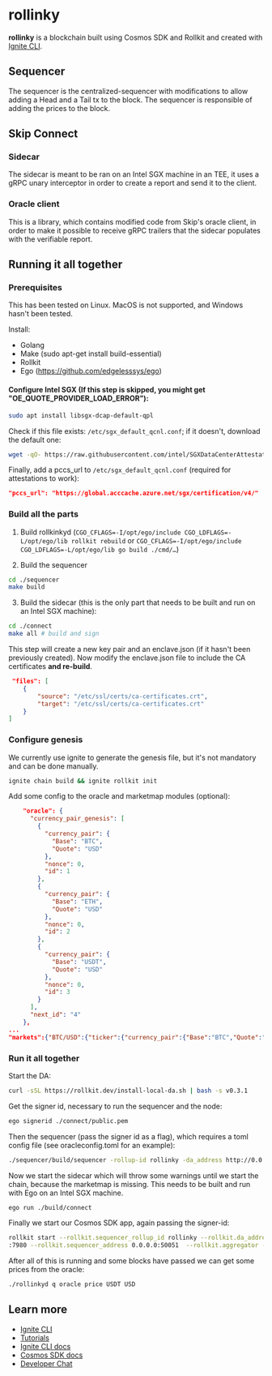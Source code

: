 # rollinky
**rollinky** is a blockchain built using Cosmos SDK and Rollkit and created with [Ignite CLI](https://ignite.com/cli).

## Sequencer

The sequencer is the centralized-sequencer with modifications to allow adding a Head and a Tail tx to the block. The sequencer is responsible of adding the prices to the block.

## Skip Connect

### Sidecar

The sidecar is meant to be ran on an Intel SGX machine in an TEE, it uses a gRPC unary interceptor in order to create a report and send it to the client.

### Oracle client

This is a library, which contains modified code from Skip's oracle client, in order to make it possible to receive gRPC trailers that the sidecar populates with the verifiable report.

## Running it all together

### Prerequisites

This has been tested on Linux. MacOS is not supported, and Windows hasn't been tested.

Install:

- Golang
- Make (sudo apt-get install build-essential)
- Rollkit
- Ego (https://github.com/edgelesssys/ego)


#### Configure Intel SGX (If this step is skipped, you might get "OE_QUOTE_PROVIDER_LOAD_ERROR"):

```bash
sudo apt install libsgx-dcap-default-qpl
```

Check if this file exists: `/etc/sgx_default_qcnl.conf`; if it doesn't, download the default one:

```bash
wget -qO- https://raw.githubusercontent.com/intel/SGXDataCenterAttestationPrimitives/master/QuoteGeneration/qcnl/linux/sgx_default_qcnl.conf | sudo tee /etc/sgx_default_qcnl.conf > /dev/null
```

Finally, add a pccs_url to `/etc/sgx_default_qcnl.conf` (required for attestations to work):

```json
"pccs_url": "https://global.acccache.azure.net/sgx/certification/v4/"
```

### Build all the parts

1. Build rollkinkyd (`CGO_CFLAGS=-I/opt/ego/include CGO_LDFLAGS=-L/opt/ego/lib rollkit rebuild` or `CGO_CFLAGS=-I/opt/ego/include CGO_LDFLAGS=-L/opt/ego/lib go build ./cmd/…`)

2. Build the sequencer

```bash 
cd ./sequencer
make build
```

3. Build the sidecar (this is the only part that needs to be built and run on an Intel SGX machine):

```bash
cd ./connect
make all # build and sign
```

This step will create a new key pair and an enclave.json (if it hasn't been previously created). Now modify the enclave.json file to include the CA certificates **and re-build**.

```json
 "files": [
    {
        "source": "/etc/ssl/certs/ca-certificates.crt",
        "target": "/etc/ssl/certs/ca-certificates.crt"
    }
]
```

### Configure genesis

We currently use ignite to generate the genesis file, but it's not mandatory and can be done manually.

```bash
ignite chain build && ignite rollkit init
```

Add some config to the oracle and marketmap modules (optional):

```json
    "oracle": {
      "currency_pair_genesis": [
        {
          "currency_pair": {
            "Base": "BTC",
            "Quote": "USD"
          },
          "nonce": 0,
          "id": 1
        },
        {
          "currency_pair": {
            "Base": "ETH",
            "Quote": "USD"
          },
          "nonce": 0,
          "id": 2
        },
        {
          "currency_pair": {
            "Base": "USDT",
            "Quote": "USD"
          },
          "nonce": 0,
          "id": 3
        }
      ],
      "next_id": "4"
    },
...
"markets":{"BTC/USD":{"ticker":{"currency_pair":{"Base":"BTC","Quote":"USD"},"decimals":8,"min_provider_count":3,"enabled":true},"provider_configs":[{"name":"coinbase_api","off_chain_ticker":"BTC-USD"},{"name":"coinbase_api","off_chain_ticker":"BTC-USDT","normalize_by_pair":{"Base":"USDT","Quote":"USD"}},{"name":"binance_api","off_chain_ticker":"BTCUSDT","normalize_by_pair":{"Base":"USDT","Quote":"USD"}}]},"ETH/USD":{"ticker":{"currency_pair":{"Base":"ETH","Quote":"USD"},"decimals":11,"min_provider_count":3,"enabled":true},"provider_configs":[{"name":"coinbase_api","off_chain_ticker":"ETH-USD"},{"name":"coinbase_api","off_chain_ticker":"ETH-USDT","normalize_by_pair":{"Base":"USDT","Quote":"USD"}},{"name":"binance_api","off_chain_ticker":"ETHUSDT","normalize_by_pair":{"Base":"USDT","Quote":"USD"}}]},"USDT/USD":{"ticker":{"currency_pair":{"Base":"USDT","Quote":"USD"},"decimals":6,"min_provider_count":2,"enabled":true},"provider_configs":[{"name":"coinbase_api","off_chain_ticker":"USDT-USD"},{"name":"coinbase_api","off_chain_ticker":"USDC-USDT","invert":true},{"name":"binance_api","off_chain_ticker":"USDTUSD"},{"name":"kucoin_ws","off_chain_ticker":"BTC-USDT","normalize_by_pair":{"Base":"BTC","Quote":"USD"},"invert":true}]}}
```


### Run it all together

Start the DA:

```bash
curl -sSL https://rollkit.dev/install-local-da.sh | bash -s v0.3.1
```

Get the signer id, necessary to run the sequencer and the node:

```bash
ego signerid ./connect/public.pem
```

Then the sequencer (pass the signer id as a flag), which requires a toml config file (see oracleconfig.toml for an example):

```bash 
./sequencer/build/sequencer -rollup-id rollinky -da_address http://0.0.0.0:7980 -signer-id 102e485ef291ba28712e3fde8beccfb667e6e55734433119303d9653aa6db661 -config ./oracleconfig.toml
```

Now we start the sidecar which will throw some warnings until we start the chain, because the marketmap is missing. This needs to be built and run with Ego on an Intel SGX machine.

```bash
ego run ./build/connect
```

Finally we start our Cosmos SDK app, again passing the signer-id:

```bash
rollkit start --rollkit.sequencer_rollup_id rollinky --rollkit.da_address http://localhost
:7980 --rollkit.sequencer_address 0.0.0.0:50051  --rollkit.aggregator --signer-id 102e485ef291ba28712e3fde8beccfb667e6e55734433119303d9653aa6db661
```

After all of this is running and some blocks have passed we can get some prices from the oracle:

```bash
./rollinkyd q oracle price USDT USD
```

## Learn more

- [Ignite CLI](https://ignite.com/cli)
- [Tutorials](https://docs.ignite.com/guide)
- [Ignite CLI docs](https://docs.ignite.com)
- [Cosmos SDK docs](https://docs.cosmos.network)
- [Developer Chat](https://discord.gg/ignite)

